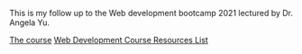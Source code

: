 This is my follow up to the Web development bootcamp 2021 lectured by Dr. Angela Yu.

[The course](https://www.udemy.com/course/the-complete-web-development-bootcamp/)
[Web Development Course Resources List](https://www.appbrewery.co/p/web-development-course-resources/)
